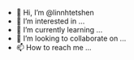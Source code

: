 - 👋 Hi, I’m @linnhtetshen
- 👀 I’m interested in ...
- 🌱 I’m currently learning ...
- 💞️ I’m looking to collaborate on ...
- 📫 How to reach me ...

<!---
linnhtetshen/linnhtetshen is a ✨ special ✨ repository because its `README.md` (this file) appears on your GitHub profile.
You can click the Preview link to take a look at your changes.
--->
